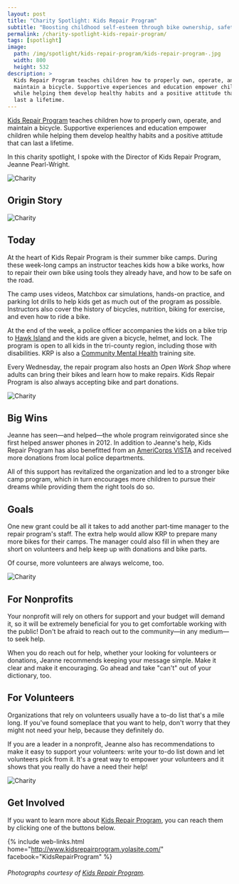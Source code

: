 ```yaml
---
layout: post
title: "Charity Spotlight: Kids Repair Program"
subtitle: "Boosting childhood self-esteem through bike ownership, safety, and maintenance."
permalink: /charity-spotlight-kids-repair-program/
tags: [spotlight]
image:
  path: /img/spotlight/kids-repair-program/kids-repair-program-.jpg
  width: 800
  height: 532
description: >
  Kids Repair Program teaches children how to properly own, operate, and
  maintain a bicycle. Supportive experiences and education empower children
  while helping them develop healthy habits and a positive attitude that can
  last a lifetime.
---
```


[Kids Repair Program][1] teaches children how to properly own, operate, and maintain a bicycle. Supportive experiences and education empower children while helping them develop healthy habits and a positive attitude that can last a lifetime.

In this charity spotlight, I spoke with the Director of Kids Repair Program, Jeanne Pearl-Wright.

![][2]

## Origin Story



![][3]

## Today

At the heart of Kids Repair Program is their summer bike camps. During these week-long camps an instructor teaches kids how a bike works, how to repair their own bike using tools they already have, and how to be safe on the road.

The camp uses videos, Matchbox car simulations, hands-on practice, and parking lot drills to help kids get as much out of the program as possible. Instructors also cover the history of bicycles, nutrition, biking for exercise, and even how to ride a bike.

At the end of the week, a police officer accompanies the kids on a bike trip to [Hawk Island][9] and the kids are given a bicycle, helmet, and lock. The program is open to all kids in the tri-county region, including those with disabilities. KRP is also a [Community Mental Health][8] training site.

Every Wednesday, the repair program also hosts an _Open Work Shop_ where adults can bring their bikes and learn how to make repairs. Kids Repair Program is also always accepting bike and part donations.

![][4]

## Big Wins

Jeanne has seen&mdash;and helped&mdash;the whole program reinvigorated since she first helped answer phones in 2012. In addition to Jeanne's help, Kids Repair Program has also benefitted from an [AmeriCorps VISTA][7] and received more donations from local police departments.

All of this support has revitalized the organization and led to a stronger bike camp program, which in turn encourages more children to pursue their dreams while providing them the right tools do so.

## Goals

One new grant could be all it takes to add another part-time manager to the repair program's staff. The extra help would allow KRP to prepare many more bikes for their camps. The manager could also fill in when they are short on volunteers and help keep up with donations and bike parts.

Of course, more volunteers are always welcome, too.

![][5]

## For Nonprofits

Your nonprofit will rely on others for support and your budget will demand it, so it will be extremely beneficial for you to get comfortable working with the public! Don't be afraid to reach out to the community&mdash;in any medium&mdash;to seek help.

When you do reach out for help, whether your looking for volunteers or donations, Jeanne recommends keeping your message simple. Make it clear and make it encouraging. Go ahead and take "can't" out of your dictionary, too.

## For Volunteers

Organizations that rely on volunteers usually have a to-do list that's a mile long. If you've found someplace that you want to help, don't worry that they might not need your help, because they definitely do.

If you are a leader in a nonprofit, Jeanne also has recommendations to make it easy to support your volunteers: write your to-do list down and let volunteers pick from it. It's a great way to empower your volunteers and it shows that you really do have a need their help!

![][6]

## Get Involved

If you want to learn more about [Kids Repair Program][1], you can reach them by clicking one of the buttons below.

{% include web-links.html home="http://www.kidsrepairprogram.yolasite.com/" facebook="KidsRepairProgram" %}

###### Photographs courtesy of [Kids Repair Program][1].



[1]: http://www.kidsrepairprogram.yolasite.com/ "Kids Repair Program Homepage"
[2]: /img/spotlight/kids-repair-program/kids-repair-program-.jpg "Charity"
[3]: /img/spotlight/kids-repair-program/kids-repair-program-.jpg "Charity"
[4]: /img/spotlight/kids-repair-program/kids-repair-program-.jpg "Charity"
[5]: /img/spotlight/kids-repair-program/kids-repair-program-.jpg "Charity"
[6]: /img/spotlight/kids-repair-program/kids-repair-program-.jpg "Charity"
[7]: https://www.nationalservice.gov/programs/americorps/americorps-vista "AmeriCorps VISTA Program"
[8]: http://www.ceicmh.org/ "Community Mental Health Homepage"
[9]: http://pk.ingham.org/Parks/HawkIsland.aspx "Hawk Island Homepage"
